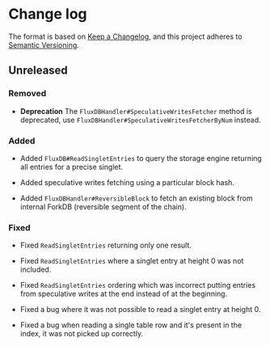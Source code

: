 # Change log

The format is based on [Keep a Changelog](https://keepachangelog.com/en/1.0.0/),
and this project adheres to [Semantic Versioning](https://semver.org/spec/v2.0.0.html).

## Unreleased

### Removed

* **Deprecation** The `FluxDBHandler#SpeculativeWritesFetcher` method is deprecated, use `FluxDBHandler#SpeculativeWritesFetcherByNum` instead.

### Added

- Added `FluxDB#ReadSingletEntries` to query the storage engine returning all entries for a precise singlet.

- Added speculative writes fetching using a particular block hash.

- Added `FluxDBHandler#ReversibleBlock` to fetch an existing block from internal ForkDB (reversible segment of the chain).

### Fixed

- Fixed `ReadSingletEntries` returning only one result.

- Fixed `ReadSingletEntries` where a singlet entry at height 0 was not included.

- Fixed `ReadSingletEntries` ordering which was incorrect putting entries from speculative writes at the end instead of at the beginning.

- Fixed a bug where it was not possible to read a singlet entry at height 0.

- Fixed a bug when reading a single table row and it's present in the index, it was not picked up correctly.
